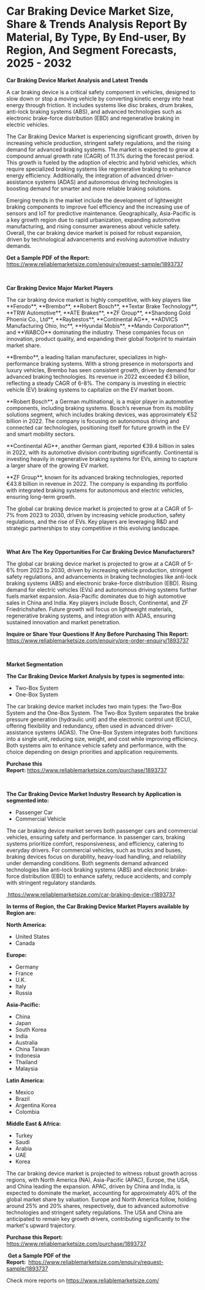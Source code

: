 <p><h1>Car Braking Device Market Size, Share & Trends Analysis Report By Material, By Type, By End-user, By Region, And Segment Forecasts, 2025 - 2032</h1></p><p><strong>Car Braking Device Market Analysis and Latest Trends</strong></p>
<p><p>A car braking device is a critical safety component in vehicles, designed to slow down or stop a moving vehicle by converting kinetic energy into heat energy through friction. It includes systems like disc brakes, drum brakes, anti-lock braking systems (ABS), and advanced technologies such as electronic brake-force distribution (EBD) and regenerative braking in electric vehicles.</p><p>The Car Braking Device Market is experiencing significant growth, driven by increasing vehicle production, stringent safety regulations, and the rising demand for advanced braking systems. The market is expected to grow at a compound annual growth rate (CAGR) of 11.3% during the forecast period. This growth is fueled by the adoption of electric and hybrid vehicles, which require specialized braking systems like regenerative braking to enhance energy efficiency. Additionally, the integration of advanced driver-assistance systems (ADAS) and autonomous driving technologies is boosting demand for smarter and more reliable braking solutions.</p><p>Emerging trends in the market include the development of lightweight braking components to improve fuel efficiency and the increasing use of sensors and IoT for predictive maintenance. Geographically, Asia-Pacific is a key growth region due to rapid urbanization, expanding automotive manufacturing, and rising consumer awareness about vehicle safety. Overall, the car braking device market is poised for robust expansion, driven by technological advancements and evolving automotive industry demands.</p></p>
<p><strong>Get a Sample PDF of the Report:&nbsp;</strong> <a href="https://www.reliablemarketsize.com/enquiry/request-sample/1893737?utm_campaign=1131&utm_medium=2&utm_source=Github&utm_content=ia&utm_term=24012025&utm_id=car-braking-device">https://www.reliablemarketsize.com/enquiry/request-sample/1893737</a></p>
<p>&nbsp;</p>
<p><strong>Car Braking Device Major Market Players</strong></p>
<p><p>The car braking device market is highly competitive, with key players like **Ferodo**, **Brembo**, **Robert Bosch**, **Textar Brake Technology**, **TRW Automotive**, **ATE Brakes**, **ZF Group**, **Shandong Gold Phoenix Co., Ltd**, **Raybestos**, **Continental AG**, **ADVICS Manufacturing Ohio, Inc**, **Hyundai Mobis**, **Mando Corporation**, and **WABCO** dominating the industry. These companies focus on innovation, product quality, and expanding their global footprint to maintain market share.</p><p>**Brembo**, a leading Italian manufacturer, specializes in high-performance braking systems. With a strong presence in motorsports and luxury vehicles, Brembo has seen consistent growth, driven by demand for advanced braking technologies. Its revenue in 2022 exceeded €3 billion, reflecting a steady CAGR of 6-8%. The company is investing in electric vehicle (EV) braking systems to capitalize on the EV market boom.</p><p>**Robert Bosch**, a German multinational, is a major player in automotive components, including braking systems. Bosch’s revenue from its mobility solutions segment, which includes braking devices, was approximately €52 billion in 2022. The company is focusing on autonomous driving and connected car technologies, positioning itself for future growth in the EV and smart mobility sectors.</p><p>**Continental AG**, another German giant, reported €39.4 billion in sales in 2022, with its automotive division contributing significantly. Continental is investing heavily in regenerative braking systems for EVs, aiming to capture a larger share of the growing EV market.</p><p>**ZF Group**, known for its advanced braking technologies, reported €43.8 billion in revenue in 2022. The company is expanding its portfolio with integrated braking systems for autonomous and electric vehicles, ensuring long-term growth.</p><p>The global car braking device market is projected to grow at a CAGR of 5-7% from 2023 to 2030, driven by increasing vehicle production, safety regulations, and the rise of EVs. Key players are leveraging R&D and strategic partnerships to stay competitive in this evolving landscape.</p></p>
<p>&nbsp;</p>
<p><strong>What Are The Key Opportunities For Car Braking Device Manufacturers?</strong></p>
<p><p>The global car braking device market is projected to grow at a CAGR of 5-6% from 2023 to 2030, driven by increasing vehicle production, stringent safety regulations, and advancements in braking technologies like anti-lock braking systems (ABS) and electronic brake-force distribution (EBD). Rising demand for electric vehicles (EVs) and autonomous driving systems further fuels market expansion. Asia-Pacific dominates due to high automotive sales in China and India. Key players include Bosch, Continental, and ZF Friedrichshafen. Future growth will focus on lightweight materials, regenerative braking systems, and integration with ADAS, ensuring sustained innovation and market penetration.</p></p>
<p><strong>Inquire or Share Your Questions If Any Before Purchasing This Report:</strong> <a href="https://www.reliablemarketsize.com/enquiry/pre-order-enquiry/1893737?utm_campaign=1131&utm_medium=2&utm_source=Github&utm_content=ia&utm_term=24012025&utm_id=car-braking-device">https://www.reliablemarketsize.com/enquiry/pre-order-enquiry/1893737</a></p>
<p>&nbsp;</p>
<p><strong>Market Segmentation</strong></p>
<p><strong>The Car Braking Device Market Analysis by types is segmented into:</strong></p>
<p><ul><li>Two-Box System</li><li>One-Box System</li></ul></p>
<p><p>The car braking device market includes two main types: the Two-Box System and the One-Box System. The Two-Box System separates the brake pressure generation (hydraulic unit) and the electronic control unit (ECU), offering flexibility and redundancy, often used in advanced driver-assistance systems (ADAS). The One-Box System integrates both functions into a single unit, reducing size, weight, and cost while improving efficiency. Both systems aim to enhance vehicle safety and performance, with the choice depending on design priorities and application requirements.</p></p>
<p><strong>Purchase this Report:&nbsp;</strong><a href="https://www.reliablemarketsize.com/purchase/1893737?utm_campaign=1131&utm_medium=2&utm_source=Github&utm_content=ia&utm_term=24012025&utm_id=car-braking-device">https://www.reliablemarketsize.com/purchase/1893737</a></p>
<p>&nbsp;</p>
<p><strong>The Car Braking Device Market Industry Research by Application is segmented into:</strong></p>
<p><ul><li>Passenger Car</li><li>Commercial Vehicle</li></ul></p>
<p><p>The car braking device market serves both passenger cars and commercial vehicles, ensuring safety and performance. In passenger cars, braking systems prioritize comfort, responsiveness, and efficiency, catering to everyday drivers. For commercial vehicles, such as trucks and buses, braking devices focus on durability, heavy-load handling, and reliability under demanding conditions. Both segments demand advanced technologies like anti-lock braking systems (ABS) and electronic brake-force distribution (EBD) to enhance safety, reduce accidents, and comply with stringent regulatory standards.</p></p>
<p><a href="https://www.reliablemarketsize.com/car-braking-device-r1893737?utm_campaign=1131&utm_medium=2&utm_source=Github&utm_content=ia&utm_term=24012025&utm_id=car-braking-device">&nbsp;https://www.reliablemarketsize.com/car-braking-device-r1893737</a></p>
<p><strong>In terms of Region, the Car Braking Device Market Players available by Region are:</strong></p>
<p>
    <p> <strong> North America: </strong>
        <ul>
            <li>United States</li>
            <li>Canada</li>
        </ul>
        </p> 
    <p> <strong> Europe: </strong>
        <ul>
            <li>Germany</li>
            <li>France</li>
            <li>U.K.</li>
            <li>Italy</li>
            <li>Russia</li>
        </ul>
        </p> 
    <p> <strong> Asia-Pacific: </strong>
        <ul>
            <li>China</li>
            <li>Japan</li>
            <li>South Korea</li>
            <li>India</li>
            <li>Australia</li>
            <li>China Taiwan</li>
            <li>Indonesia</li>
            <li>Thailand</li>
            <li>Malaysia</li>
        </ul>
        </p> 
    <p> <strong> Latin America: </strong>
        <ul>
            <li>Mexico</li>
            <li>Brazil</li>
            <li>Argentina Korea</li>
            <li>Colombia</li>
        </ul>
        </p> 
    <p> <strong> Middle East & Africa: </strong>
        <ul>
            <li>Turkey</li>
            <li>Saudi</li>
            <li>Arabia</li>
            <li>UAE</li>
            <li>Korea</li>
        </ul>
    </p>
    </p>
<p><p>The car braking device market is projected to witness robust growth across regions, with North America (NA), Asia-Pacific (APAC), Europe, the USA, and China leading the expansion. APAC, driven by China and India, is expected to dominate the market, accounting for approximately 40% of the global market share by valuation. Europe and North America follow, holding around 25% and 20% shares, respectively, due to advanced automotive technologies and stringent safety regulations. The USA and China are anticipated to remain key growth drivers, contributing significantly to the market's upward trajectory.</p></p>
<p><strong>Purchase this Report: </strong><a href="https://www.reliablemarketsize.com/purchase/1893737?utm_campaign=1131&utm_medium=2&utm_source=Github&utm_content=ia&utm_term=24012025&utm_id=car-braking-device">https://www.reliablemarketsize.com/purchase/1893737</a></p>
<p>&nbsp;<strong>Get a Sample PDF of the Report:&nbsp;&nbsp;</strong><a href="https://www.reliablemarketsize.com/enquiry/request-sample/1893737?utm_campaign=1131&utm_medium=2&utm_source=Github&utm_content=ia&utm_term=24012025&utm_id=car-braking-device">https://www.reliablemarketsize.com/enquiry/request-sample/1893737</a></p>
<p><strong></strong></p>
<p>Check more reports on <a href="https://www.reliablemarketsize.com/?utm_campaign=1131&utm_medium=2&utm_source=Github&utm_content=ia&utm_term=24012025&utm_id=car-braking-device">https://www.reliablemarketsize.com/</a></p>